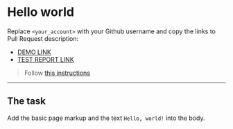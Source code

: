 # Hello world
Replace `<your_account>` with your Github username and copy the links to Pull Request description:
- [DEMO LINK](https://jaxxxon78.github.io/layout_hello-world/)
- [TEST REPORT LINK](https://jaxxxon78.github.io/layout_hello-world/report/html_report/)

> Follow [this instructions](https://mate-academy.github.io/layout_task-guideline/#how-to-solve-the-layout-tasks-on-github)
___

## The task 
Add the basic page markup and the text `Hello, world!` into the body.
